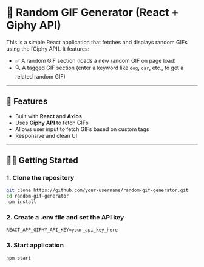 # 🎉 Random GIF Generator (React + Giphy API)

This is a simple React application that fetches and displays random GIFs using the [Giphy API]. It features:

- ✅ A random GIF section (loads a new random GIF on page load)
- 🔍 A tagged GIF section (enter a keyword like `dog`, `car`, etc., to get a related random GIF)

---

## 🚀 Features

- Built with **React** and **Axios**
- Uses **Giphy API** to fetch GIFs
- Allows user input to fetch GIFs based on custom tags
- Responsive and clean UI

---

## 🧑‍💻 Getting Started

### 1. Clone the repository
```bash
git clone https://github.com/your-username/random-gif-generator.git
cd random-gif-generator
npm install
```

### 2. Create a .env file and set the API key
```
REACT_APP_GIPHY_API_KEY=your_api_key_here
```

### 3. Start application
``` bash
npm start




